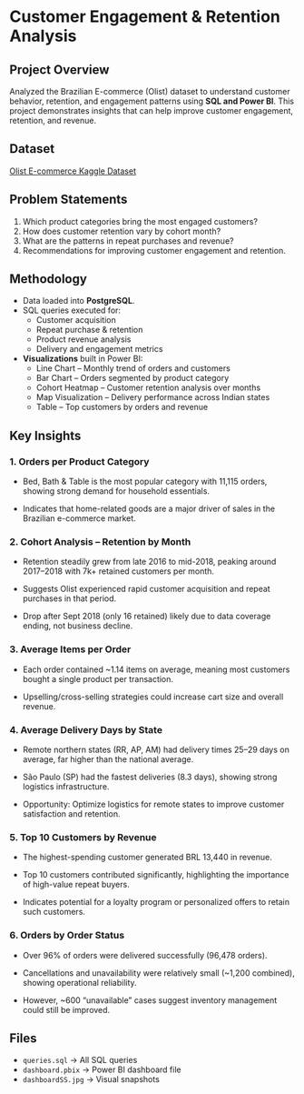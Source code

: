 # Customer Engagement & Retention Analysis

## Project Overview
Analyzed the Brazilian E-commerce (Olist) dataset to understand customer behavior, retention, and engagement patterns using **SQL and Power BI**. This project demonstrates insights that can help improve customer engagement, retention, and revenue.

## Dataset
[Olist E-commerce Kaggle Dataset](https://www.kaggle.com/datasets/olistbr/brazilian-ecommerce?resource=download)

## Problem Statements
1. Which product categories bring the most engaged customers?
2. How does customer retention vary by cohort month?
3. What are the patterns in repeat purchases and revenue?
4. Recommendations for improving customer engagement and retention.

## Methodology
- Data loaded into **PostgreSQL**.
- SQL queries executed for:
  - Customer acquisition
  - Repeat purchase & retention
  - Product revenue analysis
  - Delivery and engagement metrics
- **Visualizations** built in Power BI:
  - Line Chart – Monthly trend of orders and customers
  - Bar Chart – Orders segmented by product category
  - Cohort Heatmap – Customer retention analysis over months
  - Map Visualization – Delivery performance across Indian states
  - Table – Top customers by orders and revenue

## Key Insights
### 1. Orders per Product Category

- Bed, Bath & Table is the most popular category with 11,115 orders, showing strong demand for household essentials.

- Indicates that home-related goods are a major driver of sales in the Brazilian e-commerce market.

### 2. Cohort Analysis – Retention by Month

- Retention steadily grew from late 2016 to mid-2018, peaking around 2017–2018 with 7k+ retained customers per month.

- Suggests Olist experienced rapid customer acquisition and repeat purchases in that period.

- Drop after Sept 2018 (only 16 retained) likely due to data coverage ending, not business decline.

### 3. Average Items per Order

- Each order contained ~1.14 items on average, meaning most customers bought a single product per transaction.

- Upselling/cross-selling strategies could increase cart size and overall revenue.

### 4. Average Delivery Days by State

- Remote northern states (RR, AP, AM) had delivery times 25–29 days on average, far higher than the national average.

- São Paulo (SP) had the fastest deliveries (8.3 days), showing strong logistics infrastructure.

- Opportunity: Optimize logistics for remote states to improve customer satisfaction and retention.

### 5. Top 10 Customers by Revenue

- The highest-spending customer generated BRL 13,440 in revenue.

- Top 10 customers contributed significantly, highlighting the importance of high-value repeat buyers.

- Indicates potential for a loyalty program or personalized offers to retain such customers.

### 6. Orders by Order Status

- Over 96% of orders were delivered successfully (96,478 orders).

- Cancellations and unavailability were relatively small (~1,200 combined), showing operational reliability.

- However, ~600 “unavailable” cases suggest inventory management could still be improved.

## Files
- `queries.sql` → All SQL queries
- `dashboard.pbix` → Power BI dashboard file
- `dashboardSS.jpg` → Visual snapshots
